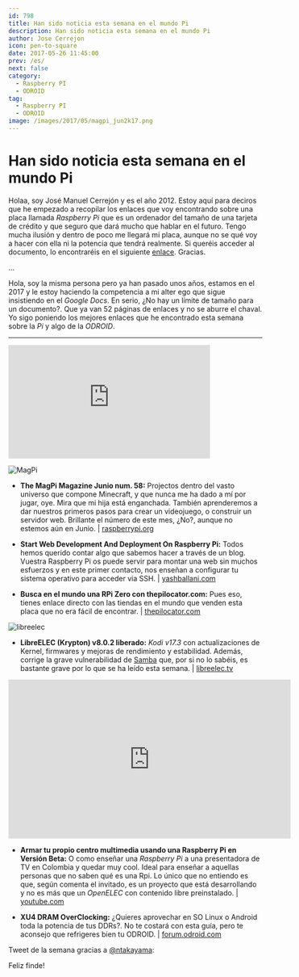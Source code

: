 ```yaml
---
id: 798
title: Han sido noticia esta semana en el mundo Pi
description: Han sido noticia esta semana en el mundo Pi
author: Jose Cerrejon
icon: pen-to-square
date: 2017-05-26 11:45:00
prev: /es/
next: false
category:
  - Raspberry PI
  - ODROID
tag:
  - Raspberry PI
  - ODROID
image: /images/2017/05/magpi_jun2k17.png
---
```


# Han sido noticia esta semana en el mundo Pi

Holaa, soy José Manuel Cerrejón y es el año 2012. Estoy aquí para deciros que he empezado a recopilar los enlaces que voy encontrando sobre una placa llamada *Raspberry Pi* que es un ordenador del tamaño de una tarjeta de crédito y que seguro que dará mucho que hablar en el futuro. Tengo mucha ilusión y dentro de poco me llegará mi placa, aunque no se qué voy a hacer con ella ni la potencia que tendrá realmente. Si queréis acceder al documento, lo encontraréis en el siguiente [enlace](http://goo.gl/Iwhbq). Gracias.

...

Hola, soy la misma persona pero ya han pasado unos años, estamos en el 2017 y le estoy haciendo la competencia a mi alter ego que sigue insistiendo en el *Google Docs*. En serio, ¿No hay un límite de tamaño para un documento?. Que ya van 52 páginas de enlaces y no se aburre el chaval. Yo sigo poniendo los mejores enlaces que he encontrado esta semana sobre la *Pi* y algo de la *ODROID*.

- - -
<iframe width="400" height="225" src="https://www.youtube.com/embed/-Fc2Kmc2p68?rel=0" frameborder="0" allowfullscreen></iframe>

![MagPi](/images/2017/05/magpi_jun2k17.png)

* **The MagPi Magazine Junio num. 58:** Projectos dentro del vasto universo que compone Minecraft, y que nunca me ha dado a mí por jugar, oye. Mira que mi hija está enganchada. También aprenderemos a dar nuestros primeros pasos para crear un videojuego, o construir un servidor web. Brillante el número de este mes, ¿No?, aunque no estemos aún en Junio. | [raspberrypi.org](https://www.raspberrypi.org/magpi/issues/58/)

* **Start Web Development And Deployment On Raspberry Pi:** Todos hemos querido contar algo que sabemos hacer a través de un blog. Vuestra Raspberry Pi os puede servir para montar una web sin muchos esfuerzos y en este primer contacto, nos enseñan a configurar tu sistema operativo para acceder via SSH. | [yashballani.com](https://yashballani.com/blog/start-web-development-and-deployment-on-raspberry-pi)

* **Busca en el mundo una RPi Zero con thepilocator.com:** Pues eso, tienes enlace directo con las tiendas en el mundo que venden esta placa que no era fácil de encontrar. | [thepilocator.com](http://www.thepilocator.com/)

![libreelec](/images/2017/05/libreelec.png)

* **LibreELEC (Krypton) v8.0.2 liberado:** *Kodi v17.3* con actualizaciones de Kernel, firmwares y mejoras de rendimiento y estabilidad. Además, corrige la grave vulnerabilidad de [Samba](https://www.samba.org/samba/security/CVE-2017-7494.html) que, por si no lo sabéis, es bastante grave por lo que se ha leído esta semana. | [libreelec.tv](https://libreelec.tv/2017/05/libreelec-krypton-v8-0-2-mr/)

<iframe width="560" height="315" src="https://www.youtube.com/embed/vTYqBW9MX0Y?rel=0" frameborder="0" allowfullscreen></iframe>

* **Armar tu propio centro multimedia usando una Raspberry Pi en Versión Beta:** O como enseñar una *Raspberry Pi* a una presentadora de TV en Colombia y quedar muy cool. Ideal para enseñar a aquellas personas que no saben qué es una Rpi. Lo único que no entiendo es que, según comenta el invitado, es un proyecto que está desarrollando y no es más que un *OpenELEC* con contenido libre preinstalado. | [youtube.com](https://www.youtube.com/watch?v=vTYqBW9MX0Y)

* **XU4 DRAM OverClocking:** ¿Quieres aprovechar en SO Linux o Android toda la potencia de tus DDRs?. No te costará con esta guía, pero te aconsejo que refrigeres bien tu ODROID. | [forum.odroid.com](https://forum.odroid.com/viewtopic.php?f=93&t=27117)

Tweet de la semana gracias a [@ntakayama](https://twitter.com/ntakayama):




Feliz finde!